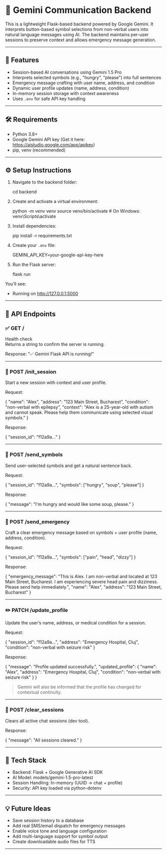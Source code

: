 # 🧠 Gemini Communication Backend

This is a lightweight Flask-based backend powered by Google Gemini. It interprets button-based symbol selections from non-verbal users into natural language messages using AI. The backend maintains per-user sessions to preserve context and allows emergency message generation.

---

## 🚀 Features

- Session-based AI conversations using Gemini 1.5 Pro
- Interprets selected symbols (e.g., "hungry", "please") into full sentences
- Emergency message crafting with user name, address, and condition
- Dynamic user profile updates (name, address, condition)
- In-memory session storage with context awareness
- Uses `.env` for safe API key handling

---

## 🛠 Requirements

- Python 3.8+
- Google Gemini API key (Get it here: https://aistudio.google.com/app/apikey)
- pip, venv (recommended)

---

## ⚙️ Setup Instructions

1. Navigate to the backend folder:

   cd backend

2. Create and activate a virtual environment:

   python -m venv venv
   source venv/bin/activate        # On Windows: venv\Scripts\activate

3. Install dependencies:

   pip install -r requirements.txt

4. Create your `.env` file:

   GEMINI_API_KEY=your-google-api-key-here

5. Run the Flask server:

   flask run

You’ll see:

   * Running on http://127.0.0.1:5000

---

## 🧪 API Endpoints

### ✅ GET /

Health check  
Returns a string to confirm the server is running.

Response:
"✅ Gemini Flask API is running!"

---

### 🧠 POST /init_session

Start a new session with context and user profile.

Request:

{
  "name": "Alex",
  "address": "123 Main Street, Bucharest",
  "condition": "non-verbal with epilepsy",
  "context": "Alex is a 25-year-old with autism and cannot speak. Please help them communicate using selected visual symbols."
}

Response:

{
  "session_id": "f12a9a..."
}

---

### 💬 POST /send_symbols

Send user-selected symbols and get a natural sentence back.

Request:

{
  "session_id": "f12a9a...",
  "symbols": ["hungry", "soup", "please"]
}

Response:

{
  "message": "I'm hungry and would like some soup, please."
}

---

### 🚨 POST /send_emergency

Craft a clear emergency message based on symbols + user profile (name, address, condition).

Request:

{
  "session_id": "f12a9a...",
  "symbols": ["pain", "head", "dizzy"]
}

Response:

{
  "emergency_message": "This is Alex. I am non-verbal and located at 123 Main Street, Bucharest. I am experiencing severe head pain and dizziness. Please send help immediately.",
  "name": "Alex",
  "address": "123 Main Street, Bucharest"
}

---

### ✏️ PATCH /update_profile

Update the user’s name, address, or medical condition for a session.

Request:

{
  "session_id": "f12a9a...",
  "address": "Emergency Hospital, Cluj",
  "condition": "non-verbal with seizure risk"
}

Response:

{
  "message": "Profile updated successfully.",
  "updated_profile": {
    "name": "Alex",
    "address": "Emergency Hospital, Cluj",
    "condition": "non-verbal with seizure risk"
  }
}

> Gemini will also be informed that the profile has changed for contextual continuity.

---

### 🧹 POST /clear_sessions

Clears all active chat sessions (dev tool).

Response:

{
  "message": "All sessions cleared."
}

---

## 🧠 Tech Stack

- Backend: Flask + Google Generative AI SDK
- AI Model: models/gemini-1.5-pro-latest
- Session Handling: In-memory (UUID → chat + profile)
- Security: API key loaded via python-dotenv

---

## 💡 Future Ideas

- Save session history to a database
- Add real SMS/email dispatch for emergency messages
- Enable voice tone and language configuration
- Add multi-language support for symbol output
- Create downloadable audio files for TTS

---

